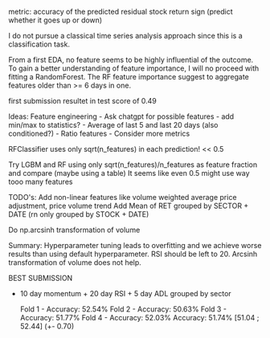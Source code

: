 metric: accuracy of the predicted residual stock return sign (predict whether it goes up or down)

I do not pursue a classical time series analysis approach since this is a classification task.

From a first EDA, no feature seems to be highly influential of the outcome. To gain a better understanding of feature importance, I will no proceed with fitting a RandomForest. The RF feature importance suggest to aggregate features older than >= 6 days in one. 

first submission resultet in test score of 0.49

Ideas: 
Feature engineering
    - Ask chatgpt for possible features
    - add min/max to statistics?
    - Average of last 5 and last 20 days (also conditioned?)
    - Ratio features
    - Consider more metrics


RFClassifier uses only sqrt(n_features) in each prediction! << 0.5

Try LGBM and RF using only sqrt(n_features)/n_features as feature fraction and compare (maybe using a table)
It seems like even 0.5 might use way tooo many features



TODO's: 
Add non-linear features like volume weighted average price adjustment, price volume trend
Add Mean of RET grouped by SECTOR + DATE (rn only grouped by STOCK + DATE)

Do np.arcsinh transformation of volume


Summary: 
Hyperparameter tuning leads to overfitting and we achieve worse results than using default hyperparameter. RSI should be left to 20. 
Arcsinh transformation of volume does not help.

BEST SUBMISSION
- 10 day momentum + 20 day RSI + 5 day ADL grouped by sector

    Fold 1 - Accuracy: 52.54%
    Fold 2 - Accuracy: 50.63%
    Fold 3 - Accuracy: 51.77%
    Fold 4 - Accuracy: 52.03%
    Accuracy: 51.74% [51.04 ; 52.44] (+- 0.70)
